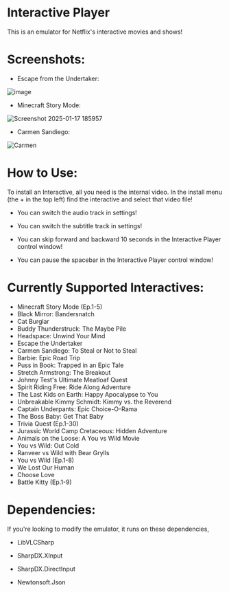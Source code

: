 # Interactive Player
This is an emulator for Netflix's interactive movies and shows!

# Screenshots:
* Escape from the Undertaker:

![image](https://github.com/user-attachments/assets/567d244a-dcff-4df0-bca8-29aa313f475f)

* Minecraft Story Mode:
  
![Screenshot 2025-01-17 185957](https://github.com/user-attachments/assets/60e9780d-0a94-4276-8aab-f63879548d94)

* Carmen Sandiego:
  
![Carmen](https://github.com/user-attachments/assets/4ff834f2-a88d-4b5c-a631-d6b7eb47be91)

# How to Use:

To install an Interactive, all you need is the internal video. In the install menu (the + in the top left) find the interactive and select that video file!

* You can switch the audio track in settings!

* You can switch the subtitle track in settings!

* You can skip forward and backward 10 seconds in the Interactive Player control window!

* You can pause the spacebar in the Interactive Player control window!

# Currently Supported Interactives:

* Minecraft Story Mode (Ep.1-5)
* Black Mirror: Bandersnatch
* Cat Burglar
* Buddy Thunderstruck: The Maybe Pile
* Headspace: Unwind Your Mind 
* Escape the Undertaker 
* Carmen Sandiego: To Steal or Not to Steal 
* Barbie: Epic Road Trip 
* Puss in Book: Trapped in an Epic Tale
* Stretch Armstrong: The Breakout 
* Johnny Test's Ultimate Meatloaf Quest 
* Spirit Riding Free: Ride Along Adventure 
* The Last Kids on Earth: Happy Apocalypse to You
* Unbreakable Kimmy Schmidt: Kimmy vs. the Reverend
* Captain Underpants: Epic Choice-O-Rama 
* The Boss Baby: Get That Baby
* Trivia Quest (Ep.1-30)
* Jurassic World Camp Cretaceous: Hidden Adventure 
* Animals on the Loose: A You vs Wild Movie 
* You vs Wild: Out Cold
* Ranveer vs Wild with Bear Grylls 
* You vs Wild (Ep.1-8)
* We Lost Our Human
* Choose Love 
* Battle Kitty (Ep.1-9)

# Dependencies:
If you're looking to modify the emulator, it runs on these dependencies,

* LibVLCSharp

* SharpDX.XInput

* SharpDX.DirectInput

* Newtonsoft.Json
